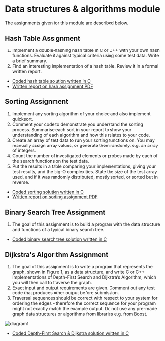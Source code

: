 # Data structures & algorithms module

The assignments given for this module are described below.


<h2>Hash Table Assignment</h2>
<ol>
  <li>Implement a double-hashing hash table in C or C++ with your own hash functions.
    Evaluate it against typical criteria using some test data.
    Write a brief summary.</li>
  <li>Find an interesting implementation of a hash table.
    Review it in a formal written report.</li>
</ol>

<ul>
  <li><a href="3D5A---Data-structures---Algorithms/Hash Table Solution.c"> Coded hash table solution written in C</a></li>
  <li><a href="3D5A---Data-structures---Algorithms/Hash Table Report.pdf"> Written report on hash assignment PDF</a></li>
</ul>

<h2>Sorting Assignment</h2>
<ol>
  <li> Implement any sorting algorithm of your choice and also implement quicksort. </li>
  <li> Comment your code to demonstrate you understand the sorting process. Summarise each sort in
    your report to show your understanding of each algorithm and how this relates to your code. </li>
<li> Create an array of test data to run your sorting functions on. You may manually assign array
  values, or generate them randomly. e.g. an array of integers. </li>
<li>Count the number of investigated elements or probes made by each of the search functions on
  the test data. </li>
<li>Put the results in a table comparing your implementations, giving your test results, and the big-O
complexities. State the size of the test array used, and if it was randomly distributed, mostly
  sorted, or sorted but in reverse. </li>
</ol>

<ul>
  <li><a href="3D5A---Data-structures---Algorithms/Sorting Assignment Solution.c"> Coded sorting solution written in C</a></li>
  <li><a href="3D5A---Data-structures---Algorithms/Sorting Assignment Report.pdf"> Written report on sorting assignment PDF</a></li>
</ul>


<h2>Binary Search Tree Assignment</h2>
<ol>
  <li>The goal of this assignment is to build a program with the data structure
    and functions of a typical binary search tree.</li>
</ol>

<ul>
  <li><a href="3D5A---Data-structures---Algorithms/Binary Search Tree Solution.c"> Coded binary search tree solution written in C</a></li>
</ul>

<h2>Dijkstra's Algorithm Assignment</h2>
<ol>
  <li>The goal of this assignment is to write a program that represents the graph, shown in Figure 1, as
    a data structure, and write C or C++ implementations of Depth-First Search and Dijkstra’s
    Algorithm, which you will then call to traverse the graph. </li>
  <li>Exact input and output requirements are given. Comment out any test code that produces other
    output before submission.</li>
   <li>Traversal sequences should be correct with respect to your system for ordering the edges - therefore
    the correct sequence for your program might not exactly match the example output.
    Do not use any pre-made graph data structures or algorithms from libraries e.g. from Boost.</li>
</ol>

![diagram1](https://user-images.githubusercontent.com/20796292/31154502-6e91810c-a89f-11e7-9284-8ae65eda971e.JPG)
<ul>
  <li><a href="3D5A---Data-structures---Algorithms/Dijkstra's Algoithm Solution.c"> Coded Depth-First Search & Dijkstra solution written in C</a></li>
</ul>

    
